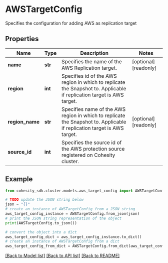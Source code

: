 # AWSTargetConfig

Specifies the configuration for adding AWS as repilcation target

## Properties

Name | Type | Description | Notes
------------ | ------------- | ------------- | -------------
**name** | **str** | Specifies the name of the AWS Replication target. | [optional] [readonly] 
**region** | **int** | Specifies id of the AWS region in which to replicate the Snapshot to. Applicable if replication target is AWS target. | 
**region_name** | **str** | Specifies name of the AWS region in which to replicate the Snapshot to. Applicable if replication target is AWS target. | [optional] [readonly] 
**source_id** | **int** | Specifies the source id of the AWS protection source registered on Cohesity cluster. | 

## Example

```python
from cohesity_sdk.cluster.models.aws_target_config import AWSTargetConfig

# TODO update the JSON string below
json = "{}"
# create an instance of AWSTargetConfig from a JSON string
aws_target_config_instance = AWSTargetConfig.from_json(json)
# print the JSON string representation of the object
print(AWSTargetConfig.to_json())

# convert the object into a dict
aws_target_config_dict = aws_target_config_instance.to_dict()
# create an instance of AWSTargetConfig from a dict
aws_target_config_from_dict = AWSTargetConfig.from_dict(aws_target_config_dict)
```
[[Back to Model list]](../README.md#documentation-for-models) [[Back to API list]](../README.md#documentation-for-api-endpoints) [[Back to README]](../README.md)


